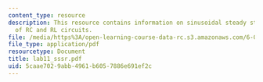 ```yaml
---
content_type: resource
description: This resource contains information on sinusoidal steady state response
  of RC and RL circuits.
file: /media/https%3A/open-learning-course-data-rc.s3.amazonaws.com/6-071j-introduction-to-electronics-signals-and-measurement-spring-2006/5caae7029abb4961b6057886e691ef2c_lab11_sssr.pdf
file_type: application/pdf
resourcetype: Document
title: lab11_sssr.pdf
uid: 5caae702-9abb-4961-b605-7886e691ef2c
---
```

